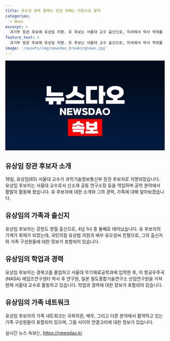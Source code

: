 ```yaml
---
title: 유오성 형제 둘째는 장관 셋째는 의원으로 활약
categories:
  - News
excerpt: >
  과기부 장관 후보에 유상임 지명. 유 후보는 서울대 교수 출신으로, 미국에서 박사 학위를 받았으며, 신소재 공동 연구소장 등을 역임한 공학자. 그의 출신과 경험이 주목받음. 가계와 가정사가 화제이며, 유 후보의 열정과 가치관을 엿볼 수 있음. 또한, 다양한 분야에서 활약하는 가족 구성원들의 이야기 역시 주목받음. 윤 대통령은 또한 민주평화통일자문회의 사무처장과 중소벤처기업부 차관, 국무조정실 2차장에 새로운 인사를 발표함. 탈북민 출신이 사무처장에 임명되어 통일 문제에 대한 현 정부 의지를 나타냄.
feature_text: >
  과기부 장관 후보에 유상임 지명. 유 후보는 서울대 교수 출신으로, 미국에서 박사 학위를 받았으며, 신소재 공동 연구소장 등을 역임한 공학자. 그의 출신과 경험이 주목받음. 가계와 가정사가 화제이며, 유 후보의 열정과 가치관을 엿볼 수 있음. 또한, 다양한 분야에서 활약하는 가족 구성원들의 이야기 역시 주목받음. 윤 대통령은 또한 민주평화통일자문회의 사무처장과 중소벤처기업부 차관, 국무조정실 2차장에 새로운 인사를 발표함. 탈북민 출신이 사무처장에 임명되어 통일 문제에 대한 현 정부 의지를 나타냄.
image: '/assets/img/newsdao_breakingnews.jpg'
---
```


<p><img src="/assets/img/newsdao_breakingnews.jpg" alt="pcversion 속보" /></p>

<h2 data-ke-size="size26">유상임 장관 후보자 소개</h2>

<p data-ke-size="size16">18일, 유상임(65) 서울대 교수가 과학기술정보통신부 장관 후보자로 지명되었습니다. 유상임 후보자는 서울대 교수로서 신소재 공동 연구소장 등을 역임하며 공학 분야에서 활발히 활동해 왔습니다. 유 후보자에 대한 소개와 그의 경력, 가족에 대해 알아보겠습니다.</p>

<h2 data-ke-size="size26">유상임의 가족과 출신지</h2>

<p data-ke-size="size16">유상임 후보자는 강원도 영월 출신으로, 4남 1녀 중 둘째로 태어났습니다. 유 후보자의 가계가 화제가 되었는데, 국민의힘 유상범 의원과 배우 유오성씨 친형으로, 그의 출신지와 가족 구성원들에 대한 정보가 포함되어 있습니다.</p>

<h2 data-ke-size="size26">유상임의 학업과 경력</h2>

<p data-ke-size="size16">유상임 후보자는 경복고를 졸업하고 서울대 무기재료공학과에 입학한 후, 미 항공우주국(NASA) 에임즈연구센터 박사 후 연구원, 일본 철도종합기술연구소 선임연구원을 거쳐 현재 서울대 교수로 활동하고 있습니다. 학업과 경력에 대한 정보가 포함되어 있습니다.</p>

<h2 data-ke-size="size26">유상임의 가족 네트워크</h2>

<p data-ke-size="size16">유상임 후보자의 가족 네트워크는 국회의원, 배우, 그리고 다른 분야에서 활약하고 있는 가족 구성원들이 포함되어 있으며, 그들 사이의 연결고리에 대한 정보가 있습니다.</p>
실시간 뉴스 속보는, <a href="https://newsdao.kr" rel="dofollow">https://newsdao.kr</a>


